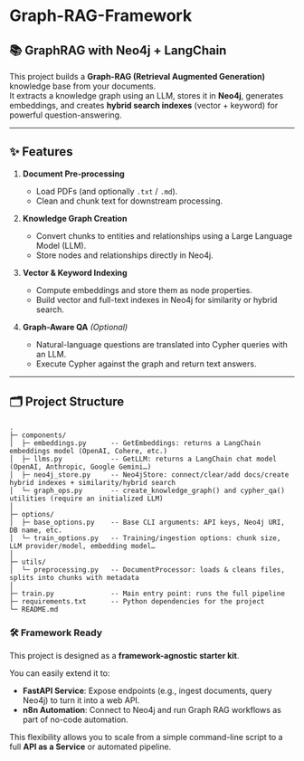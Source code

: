 # Graph-RAG-Framework

## 📚 GraphRAG with Neo4j + LangChain

This project builds a **Graph-RAG (Retrieval Augmented Generation)** knowledge base from your documents.  
It extracts a knowledge graph using an LLM, stores it in **Neo4j**, generates embeddings, and creates **hybrid search indexes** (vector + keyword) for powerful question-answering.

---

## ✨ Features

1. **Document Pre-processing**  
   - Load PDFs (and optionally `.txt` / `.md`).
   - Clean and chunk text for downstream processing.

2. **Knowledge Graph Creation**  
   - Convert chunks to entities and relationships using a Large Language Model (LLM).
   - Store nodes and relationships directly in Neo4j.

3. **Vector & Keyword Indexing**  
   - Compute embeddings and store them as node properties.
   - Build vector and full-text indexes in Neo4j for similarity or hybrid search.

4. **Graph-Aware QA** *(Optional)*  
   - Natural-language questions are translated into Cypher queries with an LLM.
   - Execute Cypher against the graph and return text answers.

---

## 🗂️ Project Structure
```
.
├─ components/
│  ├─ embeddings.py      -- GetEmbeddings: returns a LangChain embeddings model (OpenAI, Cohere, etc.)
│  ├─ llms.py            -- GetLLM: returns a LangChain chat model (OpenAI, Anthropic, Google Gemini…)
│  ├─ neo4j_store.py     -- Neo4jStore: connect/clear/add docs/create hybrid indexes + similarity/hybrid search
│  └─ graph_ops.py       -- create_knowledge_graph() and cypher_qa() utilities (require an initialized LLM)
│
├─ options/
│  ├─ base_options.py    -- Base CLI arguments: API keys, Neo4j URI, DB name, etc.
│  └─ train_options.py   -- Training/ingestion options: chunk size, LLM provider/model, embedding model…
│
├─ utils/
│  └─ preprocessing.py   -- DocumentProcessor: loads & cleans files, splits into chunks with metadata
│
├─ train.py              -- Main entry point: runs the full pipeline
├─ requirements.txt      -- Python dependencies for the project
└─ README.md
```

### 🛠️ Framework Ready
This project is designed as a **framework-agnostic starter kit**.  

You can easily extend it to:

- **FastAPI Service**: Expose endpoints (e.g., ingest documents, query Neo4j) to turn it into a web API.
- **n8n Automation**: Connect to Neo4j and run Graph RAG workflows as part of no-code automation.

This flexibility allows you to scale from a simple command-line script to a full **API as a Service** or automated pipeline.

